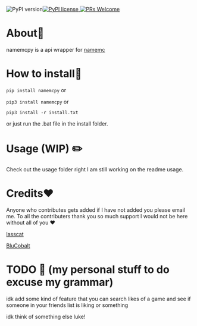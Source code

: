 ![PyPI version](https://badge.fury.io/py/namemcpy.svg)[![PyPI license](https://img.shields.io/pypi/l/namemcpy.svg) ![PRs Welcome](https://img.shields.io/badge/PRs-welcome-brightgreen.svg?style=flat-square)](http://makeapullrequest.com)
# About📄
namemcpy is a api wrapper for [namemc](https://namemc.com)

# How to install💾

`pip install namemcpy`
or

`pip3 install namemcpy`
or

`pip3 install -r install.txt`

or just run the .bat file in the install folder.

# Usage (WIP) ✏️
Check out the usage folder right I am still working on the readme usage.

  # Credits❤️
Anyone who contributes gets added if I have not added you please email me. To all the contributers thank you so much support I would not be here without all of you ❤️

[lasscat](https://github.com/lasscat)

[BluCobalt](https://github.com/BluCobalt)


# TODO 🧠 (my personal stuff to do excuse my grammar)
idk add some kind of feature that you can search likes of a game and see if someone in your friends list is liking or something

idk think of something else luke!
